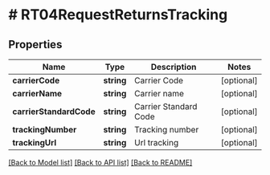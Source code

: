 # # RT04RequestReturnsTracking

## Properties

Name | Type | Description | Notes
------------ | ------------- | ------------- | -------------
**carrierCode** | **string** | Carrier Code | [optional]
**carrierName** | **string** | Carrier name | [optional]
**carrierStandardCode** | **string** | Carrier Standard Code | [optional]
**trackingNumber** | **string** | Tracking number | [optional]
**trackingUrl** | **string** | Url tracking | [optional]

[[Back to Model list]](../../README.md#models) [[Back to API list]](../../README.md#endpoints) [[Back to README]](../../README.md)
